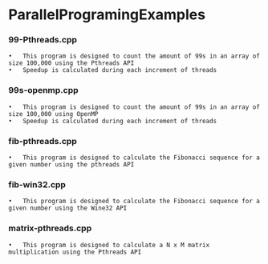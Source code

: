 # ParallelProgramingExamples
### 99-Pthreads.cpp  
	•	This program is designed to count the amount of 99s in an array of size 100,000 using the Pthreads API 
	•	Speedup is calculated during each increment of threads 

### 99s-openmp.cpp
	•	This program is designed to count the amount of 99s in an array of size 100,000 using OpenMP  
	•	Speedup is calculated during each increment of threads  

### fib-pthreads.cpp
	•	This program is designed to calculate the Fibonacci sequence for a given number using the pthreads API  

### fib-win32.cpp
	•	This program is designed to calculate the Fibonacci sequence for a given number using the Wine32 API  

### matrix-pthreads.cpp
	•	This program is designed to calculate a N x M matrix multiplication using the Pthreads API  
